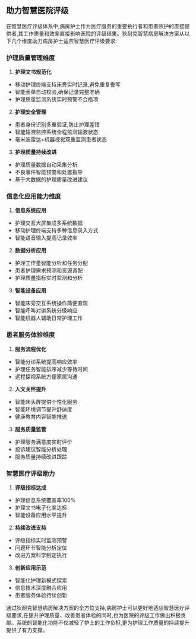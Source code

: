 ## 助力智慧医院评级

在智慧医疗评级体系中,病房护士作为医疗服务的重要执行者和患者照护的直接提供者,其工作质量和效率直接影响医院的评级结果。狄耐克智慧病房解决方案从以下几个维度助力病房护士适应智慧医疗评级要求:

### 护理质量管理维度

1. **护理文书规范化**
- 移动护理终端支持床旁实时记录,避免重复誊写
- 智能表单自动校验,确保记录完整准确
- 护理质量监测系统实时预警不合格项

2. **护理安全管理**
- 患者身份识别多重验证,防止护理差错
- 智能输液监控系统全程监测输液状态
- 毫米波雷达+机器视觉双重监测患者状态

3. **护理质量持续改进**
- 护理质量数据自动采集分析
- 不良事件智能预警和处置指导
- 基于大数据的护理质量改进建议

### 信息化应用能力维度

1. **信息系统应用**
- 护理交互大屏集成多系统数据
- 移动护理终端支持多种信息录入方式
- 智能语音输入提高记录效率

2. **数据分析应用**
- 护理工作量智能分析和任务分配
- 患者护理需求预测和资源调配
- 护理质量指标实时监测和分析

3. **智能设备应用**
- 智能床旁交互系统操作简便直观
- 智能呼叫对讲系统分级响应
- 智能机器人辅助日常护理工作

### 患者服务体验维度

1. **服务流程优化**
- 智能分诊系统提高响应效率
- 护理任务智能排序减少等待时间
- 远程探视系统方便家属沟通

2. **人文关怀提升**
- 智能床头屏提供个性化服务
- 智能环境调节提升舒适度
- 健康教育内容智能推送

3. **服务质量监管**
- 护理服务满意度实时评价
- 投诉建议智能分析处理
- 服务质量持续改进跟踪

### 智慧医疗评级助力

1. **评级指标达成**
- 护理信息系统覆盖率100%
- 护理文书电子化率达标
- 智能设备应用水平提升

2. **持续改进支持**
- 评级指标实时监测预警
- 问题环节智能分析定位
- 改进方案科学制定执行

3. **创新应用示范**
- 智能化护理新模式探索
- 信息技术深度融合应用
- 患者服务体验持续创新

通过狄耐克智慧病房解决方案的全方位支持,病房护士可以更好地适应智慧医疗评级要求,在提升护理质量、改善患者体验的同时,也为医院的评级工作做出积极贡献。系统的智能化功能不仅减轻了护士的工作负担,更为护理工作质量的持续提升提供了有力支撑。
